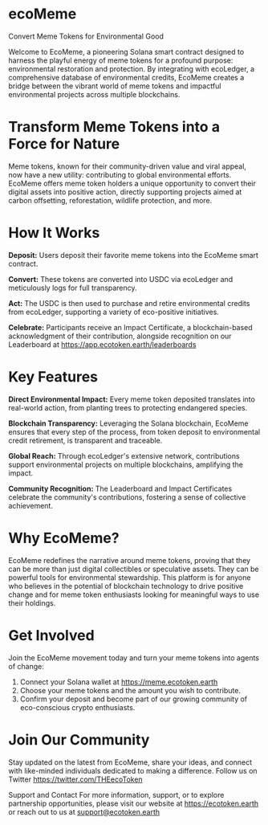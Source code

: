 # ecoMeme
Convert Meme Tokens for Environmental Good

Welcome to EcoMeme, a pioneering Solana smart contract designed to harness the playful energy of meme tokens for a profound purpose: environmental restoration and protection. By integrating with ecoLedger, a comprehensive database of environmental credits, EcoMeme creates a bridge between the vibrant world of meme tokens and impactful environmental projects across multiple blockchains.

# Transform Meme Tokens into a Force for Nature
Meme tokens, known for their community-driven value and viral appeal, now have a new utility: contributing to global environmental efforts. EcoMeme offers meme token holders a unique opportunity to convert their digital assets into positive action, directly supporting projects aimed at carbon offsetting, reforestation, wildlife protection, and more.

# How It Works

**Deposit:** Users deposit their favorite meme tokens into the EcoMeme smart contract.

**Convert:** These tokens are converted into USDC via ecoLedger and meticulously logs for full transparency.

**Act:** The USDC is then used to purchase and retire environmental credits from ecoLedger, supporting a variety of eco-positive initiatives.

**Celebrate:** Participants receive an Impact Certificate, a blockchain-based acknowledgment of their contribution, alongside recognition on our Leaderboard at https://app.ecotoken.earth/leaderboards

# Key Features
**Direct Environmental Impact:** Every meme token deposited translates into real-world action, from planting trees to protecting endangered species.

**Blockchain Transparency:** Leveraging the Solana blockchain, EcoMeme ensures that every step of the process, from token deposit to environmental credit retirement, is transparent and traceable.

**Global Reach:** Through ecoLedger's extensive network, contributions support environmental projects on multiple blockchains, amplifying the impact.

**Community Recognition:** The Leaderboard and Impact Certificates celebrate the community's contributions, fostering a sense of collective achievement.

# Why EcoMeme?
EcoMeme redefines the narrative around meme tokens, proving that they can be more than just digital collectibles or speculative assets. They can be powerful tools for environmental stewardship. This platform is for anyone who believes in the potential of blockchain technology to drive positive change and for meme token enthusiasts looking for meaningful ways to use their holdings.

# Get Involved
Join the EcoMeme movement today and turn your meme tokens into agents of change:

1. Connect your Solana wallet at https://meme.ecotoken.earth
2. Choose your meme tokens and the amount you wish to contribute.
3. Confirm your deposit and become part of our growing community of eco-conscious crypto enthusiasts.

# Join Our Community
Stay updated on the latest from EcoMeme, share your ideas, and connect with like-minded individuals dedicated to making a difference. Follow us on Twitter https://twitter.com/THEecoToken

Support and Contact
For more information, support, or to explore partnership opportunities, please visit our website at https://ecotoken.earth or reach out to us at support@ecotoken.earth
